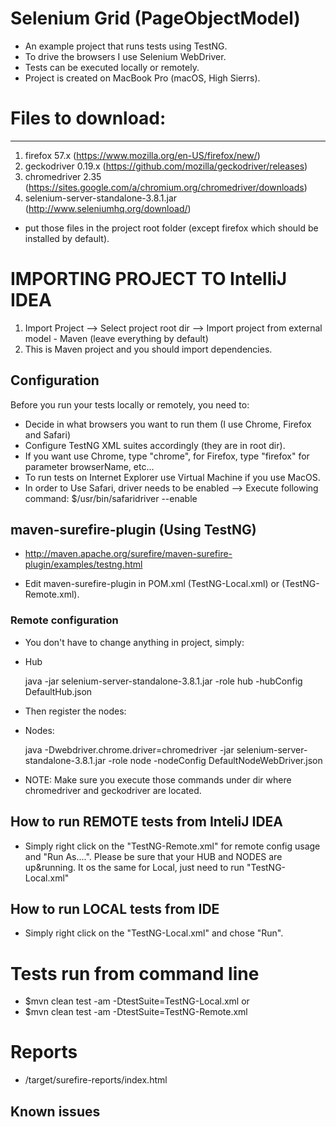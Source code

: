 # Selenium Grid (PageObjectModel)

- An example project that runs tests using TestNG.
- To drive the browsers I use Selenium WebDriver.
- Tests can be executed locally or remotely.
- Project is created on MacBook Pro (macOS, High Sierrs).

# Files to download:
*****************************
1. firefox 57.x (https://www.mozilla.org/en-US/firefox/new/)
2. geckodriver 0.19.x (https://github.com/mozilla/geckodriver/releases)
3. chromedriver 2.35 (https://sites.google.com/a/chromium.org/chromedriver/downloads)
3. selenium-server-standalone-3.8.1.jar (http://www.seleniumhq.org/download/)

- put those files in the project root folder (except firefox which should be installed by default). 

# IMPORTING PROJECT TO IntelliJ IDEA
1. Import Project --> Select project root dir --> Import project from external model - Maven (leave everything by default)
2. This is Maven project and you should import dependencies.

## Configuration
Before you run your tests locally or remotely, you need to:

* Decide in what browsers you want to run them (I use Chrome, Firefox and Safari) 
* Configure TestNG XML suites accordingly (they are in root dir).
* If you want use Chrome, type "chrome", for Firefox, type "firefox" for parameter browserName, etc...
* To run tests on Internet Explorer use Virtual Machine if you use MacOS.
* In order to Use Safari, driver needs to be enabled --> Execute following command:
  $/usr/bin/safaridriver --enable

## maven-surefire-plugin (Using TestNG)
- http://maven.apache.org/surefire/maven-surefire-plugin/examples/testng.html
* Edit maven-surefire-plugin in POM.xml (<suiteXmlFile>TestNG-Local.xml</suiteXmlFile>) or (<suiteXmlFile>TestNG-Remote.xml</suiteXmlFile>).


### Remote configuration
- You don't have to change anything in project, simply:

- Hub

    java -jar selenium-server-standalone-3.8.1.jar -role hub -hubConfig DefaultHub.json

- Then register the nodes:

- Nodes:

    java -Dwebdriver.chrome.driver=chromedriver -jar selenium-server-standalone-3.8.1.jar -role node -nodeConfig DefaultNodeWebDriver.json

- NOTE: Make sure you execute those commands under dir where chromedriver and geckodriver are located.


## How to run REMOTE tests from InteliJ IDEA
- Simply right click on the "TestNG-Remote.xml" for remote config usage and "Run As....".
Please be sure that your HUB and NODES are up&running.
It os the same for Local, just need to run "TestNG-Local.xml"

## How to run LOCAL tests from IDE
- Simply right click on the "TestNG-Local.xml" and chose "Run".

# Tests run from command line
- $mvn clean test -am -DtestSuite=TestNG-Local.xml 
or
- $mvn clean test -am -DtestSuite=TestNG-Remote.xml 

# Reports
- /target/surefire-reports/index.html

## Known issues


